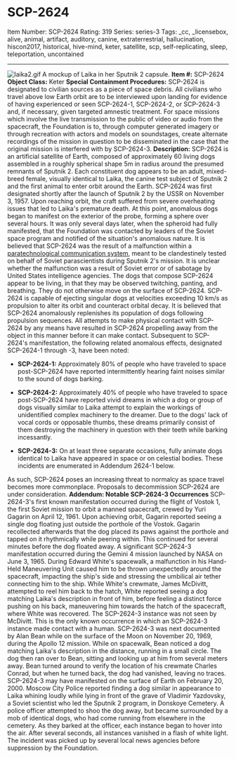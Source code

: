 # SCP-2624
Item Number: SCP-2624
Rating: 319
Series: series-3
Tags: _cc, _licensebox, alive, animal, artifact, auditory, canine, extraterrestrial, hallucination, hiscon2017, historical, hive-mind, keter, satellite, scp, self-replicating, sleep, teleportation, uncontained

---

![laika2.gif](https://scp-wiki.wdfiles.com/local--files/scp-2624/laika2.gif)
A mockup of Laika in her Sputnik 2 capsule.
**Item #:** SCP-2624
**Object Class:** Keter
**Special Containment Procedures:** SCP-2624 is designated to civilian sources as a piece of space debris. All civilians who travel above low Earth orbit are to be interviewed upon landing for evidence of having experienced or seen SCP-2624-1, SCP-2624-2, or SCP-2624-3 and, if necessary, given targeted amnestic treatment.
For space missions which involve the live transmission to the public of video or audio from the spacecraft, the Foundation is to, through computer generated imagery or through recreation with actors and models on soundstages, create alternate recordings of the mission in question to be disseminated in the case that the original mission is interfered with by SCP-2624-3.
**Description:** SCP-2624 is an artificial satellite of Earth, composed of approximately 60 living dogs assembled in a roughly spherical shape 5m in radius around the presumed remnants of Sputnik 2. Each constituent dog appears to be an adult, mixed-breed female, visually identical to Laika, the canine test subject of Sputnik 2 and the first animal to enter orbit around the Earth.
SCP-2624 was first designated shortly after the launch of Sputnik 2 by the USSR on November 3, 1957. Upon reaching orbit, the craft suffered from severe overheating issues that led to Laika's premature death. At this point, anomalous dogs began to manifest on the exterior of the probe, forming a sphere over several hours. It was only several days later, when the spheroid had fully manifested, that the Foundation was contacted by leaders of the Soviet space program and notified of the situation's anomalous nature.
It is believed that SCP-2624 was the result of a malfunction within a [paratechnological communication system](/scp-1778), meant to be clandestinely tested on behalf of Soviet parascientists during Sputnik 2's mission. It is unclear whether the malfunction was a result of Soviet error or of sabotage by United States intelligence agencies.
The dogs that compose SCP-2624 appear to be living, in that they may be observed twitching, panting, and breathing. They do not otherwise move on the surface of SCP-2624. SCP-2624 is capable of ejecting singular dogs at velocities exceeding 10 km/s as propulsion to alter its orbit and counteract orbital decay. It is believed that SCP-2624 anomalously replenishes its population of dogs following propulsion sequences. All attempts to make physical contact with SCP-2624 by any means have resulted in SCP-2624 propelling away from the object in this manner before it can make contact.
Subsequent to SCP-2624's manifestation, the following related anomalous effects, designated SCP-2624-1 through -3, have been noted:
  * **SCP-2624-1:** Approximately 80% of people who have traveled to space post-SCP-2624 have reported intermittently hearing faint noises similar to the sound of dogs barking.

  * **SCP-2624-2:** Approximately 40% of people who have traveled to space post-SCP-2624 have reported vivid dreams in which a dog or group of dogs visually similar to Laika attempt to explain the workings of unidentified complex machinery to the dreamer. Due to the dogs' lack of vocal cords or opposable thumbs, these dreams primarily consist of them destroying the machinery in question with their teeth while barking incessantly.

  * **SCP-2624-3:** On at least three separate occasions, fully animate dogs identical to Laika have appeared in space or on celestial bodies. These incidents are enumerated in Addendum 2624-1 below.

As such, SCP-2624 poses an increasing threat to normalcy as space travel becomes more commonplace. Proposals to decommission SCP-2624 are under consideration.
**Addendum: Notable SCP-2624-3 Occurrences**
SCP-2624-3's first known manifestation occurred during the flight of Vostok 1, the first Soviet mission to orbit a manned spacecraft, crewed by Yuri Gagarin on April 12, 1961. Upon achieving orbit, Gagarin reported seeing a single dog floating just outside the porthole of the Vostok. Gagarin recollected afterwards that the dog placed its paws against the porthole and tapped on it rhythmically while peering within. This continued for several minutes before the dog floated away.
A significant SCP-2624-3 manifestation occurred during the Gemini 4 mission launched by NASA on June 3, 1965. During Edward White's spacewalk, a malfunction in his Hand-Held Maneuvering Unit caused him to be thrown unexpectedly around the spacecraft, impacting the ship's side and stressing the umbilical air tether connecting him to the ship. While White's crewmate, James McDivitt, attempted to reel him back to the hatch, White reported seeing a dog matching Laika's description in front of him, before feeling a distinct force pushing on his back, maneuvering him towards the hatch of the spacecraft, where White was recovered. The SCP-2624-3 instance was not seen by McDivitt. This is the only known occurrence in which an SCP-2624-3 instance made contact with a human.
SCP-2624-3 was next documented by Alan Bean while on the surface of the Moon on November 20, 1969, during the Apollo 12 mission. While on spacewalk, Bean noticed a dog matching Laika's description in the distance, running in a small circle. The dog then ran over to Bean, sitting and looking up at him from several meters away. Bean turned around to verify the location of his crewmate Charles Conrad, but when he turned back, the dog had vanished, leaving no traces.
SCP-2624-3 may have manifested on the surface of Earth on February 20, 2000. Moscow City Police reported finding a dog similar in appearance to Laika whining loudly while lying in front of the grave of Vladimir Yazdovsky, a Soviet scientist who led the Sputnik 2 program, in Donskoye Cemetery. A police officer attempted to shoo the dog away, but became surrounded by a mob of identical dogs, who had come running from elsewhere in the cemetery. As they barked at the officer, each instance began to hover into the air. After several seconds, all instances vanished in a flash of white light. The incident was picked up by several local news agencies before suppression by the Foundation.